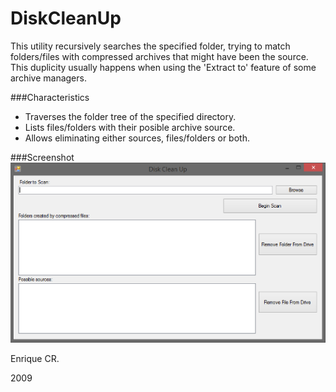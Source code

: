 DiskCleanUp
===========

This utility recursively searches the specified folder, trying to match folders/files with compressed archives that might have been the source. This duplicity usually happens when using the 'Extract to' feature of some archive managers.

###Characteristics
* Traverses the folder tree of the specified directory.
* Lists files/folders with their posible archive source.
* Allows eliminating either sources, files/folders or both.

###Screenshot
![Screenshot](https://raw.githubusercontent.com/niofis/DiskCleanUp/master/screenshot.png)



Enrique CR.

2009
